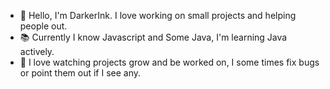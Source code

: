 - 👋 Hello, I'm DarkerInk. I love working on small projects and helping people out.
- 📚 Currently I know Javascript and Some Java, I'm learning Java actively.
- 👀 I love watching projects grow and be worked on, I some times fix bugs or point them out if I see any.



